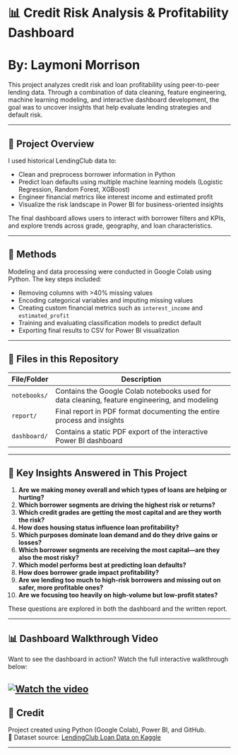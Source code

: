 # 📊 Credit Risk Analysis & Profitability Dashboard
# By: Laymoni Morrison

This project analyzes credit risk and loan profitability using peer-to-peer lending data. Through a combination of data cleaning, feature engineering, machine learning modeling, and interactive dashboard development, the goal was to uncover insights that help evaluate lending strategies and default risk.

---

## 🧠 Project Overview

I used historical LendingClub data to:

- Clean and preprocess borrower information in Python
- Predict loan defaults using multiple machine learning models (Logistic Regression, Random Forest, XGBoost)
- Engineer financial metrics like interest income and estimated profit
- Visualize the risk landscape in Power BI for business-oriented insights

The final dashboard allows users to interact with borrower filters and KPIs, and explore trends across grade, geography, and loan characteristics.

---

## 🧪 Methods

Modeling and data processing were conducted in Google Colab using Python. The key steps included:

- Removing columns with >40% missing values
- Encoding categorical variables and imputing missing values
- Creating custom financial metrics such as `interest_income` and `estimated_profit`
- Training and evaluating classification models to predict default
- Exporting final results to CSV for Power BI visualization

---

## 📁 Files in this Repository

| File/Folder                        | Description |
|-----------------------------------|-------------|
| `notebooks/`                      | Contains the Google Colab notebooks used for data cleaning, feature engineering, and modeling |
| `report/`                         | Final report in PDF format documenting the entire process and insights |
| `dashboard/`                      | Contains a static PDF export of the interactive Power BI dashboard |

---

## 📌 Key Insights Answered in This Project

1. **Are we making money overall and which types of loans are helping or hurting?**  
2. **Which borrower segments are driving the highest risk or returns?**  
3. **Which credit grades are getting the most capital and are they worth the risk?**  
4. **How does housing status influence loan profitability?**  
5. **Which purposes dominate loan demand and do they drive gains or losses?**  
6. **Which borrower segments are receiving the most capital—are they also the most risky?**  
7. **Which model performs best at predicting loan defaults?**  
8. **How does borrower grade impact profitability?**  
9. **Are we lending too much to high-risk borrowers and missing out on safer, more profitable ones?**  
10. **Are we focusing too heavily on high-volume but low-profit states?**  

These questions are explored in both the dashboard and the written report.

---

## 📊 Dashboard Walkthrough Video

Want to see the dashboard in action? Watch the full interactive walkthrough below:

[![Watch the video](https://img.youtube.com/vi/IvKc_jsBXBg/hqdefault.jpg)](https://youtu.be/IvKc_jsBXBg) 
---

## 🧾 Credit

Project created using Python (Google Colab), Power BI, and GitHub.  
📂 Dataset source: [LendingClub Loan Data on Kaggle](https://www.kaggle.com/datasets/wordsforthewise/lending-club)

---

